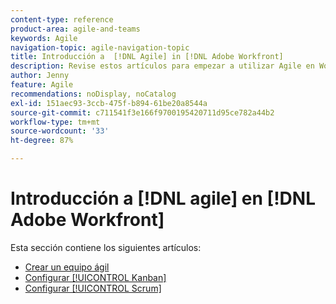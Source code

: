 ```yaml
---
content-type: reference
product-area: agile-and-teams
keywords: Agile
navigation-topic: agile-navigation-topic
title: Introducción a  [!DNL Agile] in [!DNL Adobe Workfront]
description: Revise estos artículos para empezar a utilizar Agile en Workfront.
author: Jenny
feature: Agile
recommendations: noDisplay, noCatalog
exl-id: 151aec93-3ccb-475f-b894-61be20a8544a
source-git-commit: c711541f3e166f9700195420711d95ce782a44b2
workflow-type: tm+mt
source-wordcount: '33'
ht-degree: 87%

---
```


# Introducción a [!DNL agile] en [!DNL Adobe Workfront]

Esta sección contiene los siguientes artículos:

* [Crear un equipo ágil](../../agile/get-started-with-agile-in-workfront/create-an-agile-team.md)
* [Configurar [!UICONTROL Kanban]](../../agile/get-started-with-agile-in-workfront/configure-kanban.md)
* [Configurar [!UICONTROL Scrum]](../../agile/get-started-with-agile-in-workfront/configure-scrum.md)
